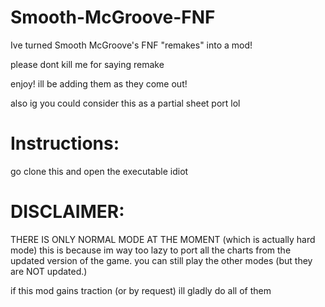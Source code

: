 # Smooth-McGroove-FNF
Ive turned Smooth McGroove's FNF "remakes" into a mod!

please dont kill me for saying remake

enjoy! ill be adding them as they come out!

also ig you could consider this as a partial sheet port lol

# Instructions:
go clone this and open the executable idiot


# DISCLAIMER:
THERE IS ONLY NORMAL MODE AT THE MOMENT (which is actually hard mode)
this is because im way too lazy to port all the charts from the updated version of the game.
you can still play the other modes (but they are NOT updated.)

if this mod gains traction (or by request) ill gladly do all of them
